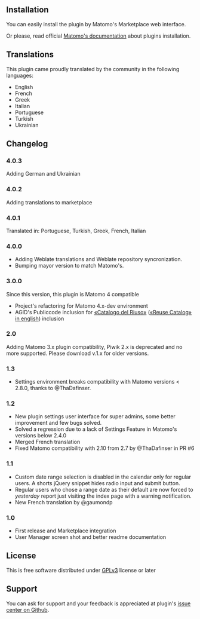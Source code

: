 ## Installation

You can easily install the plugin by Matomo's Marketplace web interface.

Or please, read official [Matomo's documentation](https://matomo.org/faq/plugins/#faq_21) about plugins installation.

## Translations

This plugin came proudly translated by the community in the following languages:

* English
* French
* Greek
* Italian
* Portuguese
* Turkish
* Ukrainian

## Changelog

### 4.0.3

Adding German and Ukrainian

### 4.0.2

Adding translations to marketplace

### 4.0.1

Translated in: Portuguese, Turkish, Greek, French, Italian 

### 4.0.0

- Adding Weblate translations and Weblate repository syncronization.
- Bumping mayor version to match Matomo's. 

### 3.0.0

Since this version, this plugin is Matomo 4 compatible

- Project's refactoring for Matomo 4.x-dev environment
- AGID's Publiccode inclusion for [«Catalogo del Riuso»](https://developers.italia.it/it/search?type=reuse_software) ([«Reuse Catalog» in english](https://developers.italia.it/en/search?type=reuse_software)) inclusion

### 2.0

Adding Matomo 3.x plugin compatibility, Piwik 2.x is deprecated and no more supported. Please download v.1.x for older versions.

### 1.3

- Settings environment breaks compatibility with Matomo versions < 2.8.0, thanks to @ThaDafinser.

### 1.2

- New plugin settings user interface for super admins, some better improvement and few bugs solved.
- Solved a regression due to a lack of Settings Feature in Matomo's versions below 2.4.0
- Merged French translation
- Fixed Matomo compatibility with 2.10 from 2.7 by @ThaDafinser in PR #6

### 1.1

- Custom date range selection is disabled in the calendar only for regular users. A shorts jQuery snippet hides radio input and submit button.
- Regular users who chose a range date as their default are now forced to _yesterday_ report just visiting the index page with a warning notification.
- New French translation by @gaumondp

### 1.0

- First release and Marketplace integration
- User Manager screen shot and better readme documentation

## License

This is free software distributed under [GPLv3](http://www.gnu.org/licenses/gpl-3.0-standalone.html) license or later

## Support

You can ask for support and your feedback is appreciated at plugin's [issue center on Github](https://github.com/RegioneER/RerUserDates/issues).
